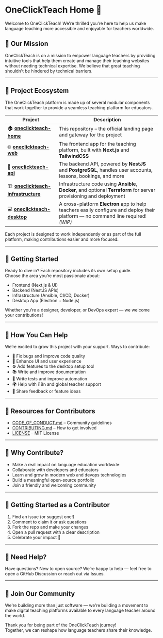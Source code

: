 # OneClickTeach Home 🌟

Welcome to OneClickTeach! We're thrilled you're here to help us make language teaching more accessible and enjoyable for teachers worldwide.

## 🎯 Our Mission

OneClickTeach is on a mission to empower language teachers by providing intuitive tools that help them create and manage their teaching websites without needing technical expertise. We believe that great teaching shouldn't be hindered by technical barriers.

---

## 🧩 Project Ecosystem

The OneClickTeach platform is made up of several modular components that work together to provide a seamless teaching platform for educators.

| Project                                                                                              | Description                                                                                                                       |
| ---------------------------------------------------------------------------------------------------- | --------------------------------------------------------------------------------------------------------------------------------- |
| 🏠 [**oneclickteach-home**](https://github.com/oneclickteach/oneclickteach-home)                     | This repository – the official landing page and gateway for the project                                                           |
| 🌐 [**oneclickteach-web**](https://github.com/oneclickteach/oneclickteach-web)                       | The frontend app for the teaching platform, built with **Next.js** and **TailwindCSS**                                            |
| 🔧 [**oneclickteach-api**](https://github.com/oneclickteach/oneclickteach-api)                       | The backend API, powered by **NestJS** and **PostgreSQL**, handles user accounts, lessons, bookings, and more                     |
| 🏗️ [**oneclickteach-infrastructure**](https://github.com/oneclickteach/oneclickteach-infrastructure) | Infrastructure code using **Ansible**, **Docker**, and optional **Terraform** for server provisioning and deployment              |
| 💻 [**oneclickteach-desktop**](https://github.com/oneclickteach/oneclickteach-desktop)               | A cross-platform **Electron** app to help teachers easily configure and deploy their platform — no command line required! _(WIP)_ |

Each project is designed to work independently or as part of the full platform, making contributions easier and more focused.

---

## 🚀 Getting Started

Ready to dive in? Each repository includes its own setup guide.  
Choose the area you’re most passionate about:

- Frontend (Next.js & UI)
- Backend (NestJS APIs)
- Infrastructure (Ansible, CI/CD, Docker)
- Desktop App (Electron + Node.js)

Whether you're a designer, developer, or DevOps expert — we welcome your contributions!

---

## 🤝 How You Can Help

We’re excited to grow this project with your support. Ways to contribute:

- 🐛 Fix bugs and improve code quality
- 🎨 Enhance UI and user experience
- ⚙️ Add features to the desktop setup tool
- 📚 Write and improve documentation
- 🧪 Write tests and improve automation
- 🌍 Help with i18n and global teacher support
- 📢 Share feedback or feature ideas

---

## 📖 Resources for Contributors

- [CODE_OF_CONDUCT.md](./CODE_OF_CONDUCT.md) – Community guidelines
- [CONTRIBUTING.md](./CONTRIBUTING.md) – How to get involved
- [LICENSE](./LICENSE) – MIT License

---

## 🎉 Why Contribute?

- Make a real impact on language education worldwide
- Collaborate with developers and educators
- Learn and grow in modern web and devops technologies
- Build a meaningful open-source portfolio
- Join a friendly and welcoming community

---

## 🙌 Getting Started as a Contributor

1. Find an issue (or suggest one!)
2. Comment to claim it or ask questions
3. Fork the repo and make your changes
4. Open a pull request with a clear description
5. Celebrate your impact 🎉

---

## 📢 Need Help?

Have questions? New to open source? We’re happy to help — feel free to open a GitHub Discussion or reach out via Issues.

---

## 🌟 Join Our Community

We're building more than just software — we're building a movement to make digital teaching platforms available to every language teacher around the world.

Thank you for being part of the OneClickTeach journey!  
Together, we can reshape how language teachers share their knowledge.
